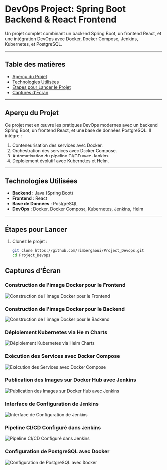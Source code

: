 # **DevOps Project: Spring Boot Backend & React Frontend**

Un projet complet combinant un backend Spring Boot, un frontend React, et une intégration DevOps avec Docker, Docker Compose, Jenkins, Kubernetes, et PostgreSQL.

---

## **Table des matières**
- [Aperçu du Projet](#aperçu-du-projet)
- [Technologies Utilisées](#technologies-utilisées)
- [Étapes pour Lancer le Projet](#étapes-pour-lancer-le-projet)
- [Captures d'Écran](#captures-décran)

---

## **Aperçu du Projet**

Ce projet met en œuvre les pratiques DevOps modernes avec un backend Spring Boot, un frontend React, et une base de données PostgreSQL. Il intègre :

1. Conteneurisation des services avec Docker.
2. Orchestration des services avec Docker Compose.
3. Automatisation du pipeline CI/CD avec Jenkins.
4. Déploiement évolutif avec Kubernetes et Helm.

---


## **Technologies Utilisées**
- **Backend** : Java (Spring Boot)
- **Frontend** : React
- **Base de Données** : PostgreSQL
- **DevOps** : Docker, Docker Compose, Kubernetes, Jenkins, Helm

---

## **Étapes pour Lancer**
1. Clonez le projet :
   ```bash
   git clone https://github.com/rimbergaoui/Project_Devops.git
   cd Project_Devops

## **Captures d'Écran**
### Construction de l'image Docker pour le Frontend
![Construction de l'image Docker pour le Frontend](./Captures/build_frontend.png)

### Construction de l'image Docker pour le Backend  
![Construction de l'image Docker pour le Backend](./Captures/build_back.png)  

### Déploiement Kubernetes via Helm Charts  
![Déploiement Kubernetes via Helm Charts](./Captures/charts.png)  

### Exécution des Services avec Docker Compose  
![Exécution des Services avec Docker Compose](./Captures/docker_compose.png)  

### Publication des Images sur Docker Hub avec Jenkins  
![Publication des Images sur Docker Hub avec Jenkins](./Captures/docker_hub+jenkins.png)  

### Interface de Configuration de Jenkins  
![Interface de Configuration de Jenkins](./Captures/jenckins.png)  

### Pipeline CI/CD Configuré dans Jenkins  
![Pipeline CI/CD Configuré dans Jenkins](./Captures/pipeline_jenkins.png)  

### Configuration de PostgreSQL avec Docker  
![Configuration de PostgreSQL avec Docker](./Captures/postgres+docker.png)
   

